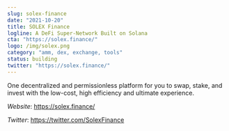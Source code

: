 ```yaml
---
slug: solex-finance
date: "2021-10-20"
title: SOLEX Finance
logline: A DeFi Super-Network Built on Solana
cta: "https://solex.finance/"
logo: /img/solex.png
category: "amm, dex, exchange, tools"
status: building
twitter: "https://solex.finance/"
---
```


One decentralized and permissionless platform for you to swap, stake, and invest with the low-cost, high efficiency and ultimate experience.

*Website*: https://solex.finance/

*Twitter*: https://twitter.com/SolexFinance
